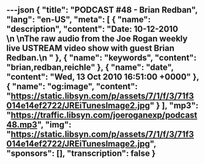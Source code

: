 ---json
{
  "title": "PODCAST #48 - Brian Redban",
  "lang": "en-US",
  "meta": [
    {
      "name": "description",
      "content": "Date: 10-12-2010 \n \nThe raw audio from the Joe Rogan weekly live USTREAM video show with guest Brian Redban.\n "
    },
    {
      "name": "keywords",
      "content": "brian,redban,reichle"
    },
    {
      "name": "date",
      "content": "Wed, 13 Oct 2010 16:51:00 +0000"
    },
    {
      "name": "og:image",
      "content": "https://static.libsyn.com/p/assets/7/1/f/3/71f3014e14ef2722/JREiTunesImage2.jpg"
    }
  ],
  "mp3": "https://traffic.libsyn.com/joeroganexp/podcast48.mp3",
  "img": "https://static.libsyn.com/p/assets/7/1/f/3/71f3014e14ef2722/JREiTunesImage2.jpg",
  "sponsors": [],
  "transcription": false
}
---
<episode-header />

<timemark seconds="0" />

<transcribe-call-to-action />

<episode-footer />